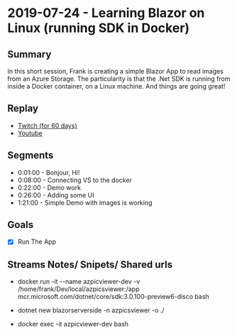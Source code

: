 
# 2019-07-24 - Learning Blazor on Linux (running SDK in Docker)

Summary
-------

In this short session, Frank is creating a simple Blazor App to read images from an Azure Storage. The particularity is that the .Net SDK is running from inside a Docker container, on a Linux machine. And things are going great!

Replay
------

- [Twitch (for 60 days)](https://www.twitch.tv/videos/457282499)
- [Youtube](https://youtu.be/UBAWqZkJx1I)


Segments
--------

- 0:01:00 - Bonjour, Hi!
- 0:08:00 - Connecting VS to the docker
- 0:22:00 - Demo work
- 0:26:00 - Adding some UI
- 1:21:00 - Simple Demo with images is working


Goals
-----

- [X] Run The App



Streams Notes/ Snipets/ Shared urls
-----------------------------------

- docker run -it --name azpicviewer-dev -v /home/frank/Dev/local/azpicsviewer:/app mcr.microsoft.com/dotnet/core/sdk:3.0.100-preview6-disco bash

- dotnet new blazorserverside -n azpicsviewer -o ./

- docker exec -it azpicviewer-dev bash



